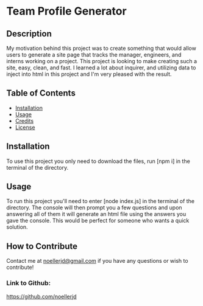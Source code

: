 # Team Profile Generator

## Description

My motivation behind this project was to create something that would allow users to generate a site page that tracks the manager, engineers, and interns working on a project. This project is looking to make creating such a site, easy, clean, and fast. I learned a lot about inquirer, and utilizing data to inject into html in this project and I'm very pleased with the result.

## Table of Contents

- [Installation](#installation)
- [Usage](#usage)
- [Credits](#credits)
- [License](#license)

## Installation

To use this project you only need to download the files, run [npm i] in the terminal of the directory.

## Usage

To run this project you'll need to enter [node index.js] in the terminal of the directory. The console will then prompt you a few questions and upon answering all of them it will generate an html file using the answers you gave the console. This would be perfect for someone who wants a quick solution.

## How to Contribute

Contact me at noellerjd@gmail.com if you have any questions or wish to contribute!

### Link to Github:
https://github.com/noellerjd
